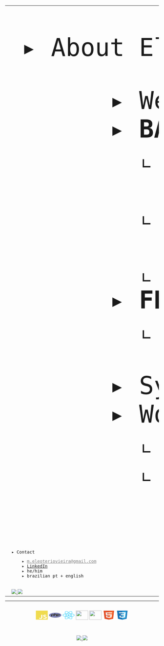 
<!--
**M-Eleoterio/M-Eleoterio** is a ✨ _special_ ✨ repository because its `README.md` (this file) appears on your GitHub profile.
-->
<center>
  
<table>
  <td style="vertical-align:middle">
    <img src="./about.jpg" width="100px">
  </td>
  <td style="font-family: monospace; font-size: 80px;" width="500px">
    <pre>▸ About Eleotério</pre>
  <pre>
      ▸ Web developer
      ▸ <strong>BACKEND</strong> (main stack)
        ⌞ PHP
          ⌞ Laravel
        ⌞ JS
          ⌞ NodeJS
        ⌞ Python
      ▸ <strong>FRONTEND</strong>
        ⌞ JS
          ⌞ ReactJS
      ▸ System Dev by SENAI
      ▸ World Skills competitor
        ⌞ Stage: State
        ⌞ Category: #17 - Web Technologies
  </pre>
  </td>
  <tr></tr>
  <td style="vertical-align:middle">
    <img src="./contact.jpg" width="100px">
  </td>
  <td>
    
  <pre>▸ Contact</pre>
  <pre>
    ▸ <a href="mailto:m.eleoteriovieira@gmail.com" style="color: gray">m.eleoteriovieira@gmail.com</a>
    ▸ <a href="linkedin.com/in/miguel-eleotério-vieira-206112250">LinkedIn</a>
    ▸ he/him
    ▸ brazilian pt + english
  </pre>
  </td>
  <tr></tr>
  <td style="vertical-align:middle">
    <img src="./gitstatus.jpg" width="100px">
  </td>
  <td style="display:flex; align-items: center">
    <div>
      <a href="https://github.com/m-eleoterio">
      <img src="https://github-readme-stats.vercel.app/api?username=m-eleoterio&theme=dark&show_icons=true&hide_border=true&count_private=true" />
      <img src="https://github-readme-streak-stats.herokuapp.com/?user=m-eleoterio&theme=dark&hide_border=true" />
    </div>
  </td>
</table>
        
<hr>
<div style="display: inline_block">
<br>
<img height="30" width="40" src="https://raw.githubusercontent.com/devicons/devicon/master/icons/javascript/javascript-plain.svg"/>
<img height="30" width="40" src="https://raw.githubusercontent.com/devicons/devicon/master/icons/php/php-original.svg"/>
<img height="30" width="40" src="https://raw.githubusercontent.com/devicons/devicon/master/icons/react/react-original.svg"/>
<img height="30" width="40" src="https://cdn.jsdelivr.net/gh/devicons/devicon@latest/icons/laravel/laravel-original.svg" />
<img height="30" width="40" src="https://cdn.jsdelivr.net/gh/devicons/devicon@latest/icons/nodejs/nodejs-original-wordmark.svg" />
<img height="30" width="40" src="https://raw.githubusercontent.com/devicons/devicon/master/icons/html5/html5-original.svg"/>
<img height="30" width="40" src="https://raw.githubusercontent.com/devicons/devicon/master/icons/css3/css3-original.svg"/>
</div>

<br><br>
<a href="https://www.linkedin.com/in/miguel-eleotério-vieira-206112250/"> <img src="https://img.shields.io/badge/LinkedIn-0077B5?style=for-the-badge&logo=linkedin&logoColor=white" /> </a> 
<a href="mailto:m.eleoteriovieira@gmail.com"> <img src="https://img.shields.io/badge/Gmail-D14836?style=for-the-badge&logo=gmail&logoColor=white" /> </a> 
<br><br>

</center>
